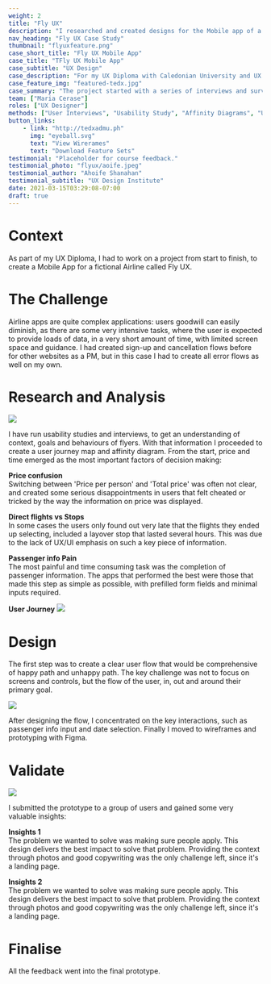 ```yaml
---
weight: 2
title: "Fly UX"
description: "I researched and created designs for the Mobile app of a fictional Airline: Fly UX"
nav_heading: "Fly UX Case Study"
thumbnail: "flyuxfeature.png"
case_short_title: "Fly UX Mobile App"
case_title: "TFly UX Mobile App"
case_subtitle: "UX Design"
case_description: "For my UX Diploma with Caledonian University and UX Design Institute I decided to research, design and prototype a mobile application for a fictional Airline: Fly UX."
case_feature_img: "featured-tedx.jpg"
case_summary: "The project started with a series of interviews and surveys with users that travel quite often. I then proceeded to collate the research, analyse the data points and prepare user flows, interactions and finally wireframe and prototype the app."
team: ["Maria Cerase"]
roles: ["UX Designer"]
methods: ["User Interviews", "Usability Study", "Affinity Diagrams", "User Flow", "Wireframing", "Prototyping"]
button_links:
    - link: "http://tedxadmu.ph"
      img: "eyeball.svg"
      text: "View Wirerames"
      text: "Download Feature Sets"
testimonial: "Placeholder for course feedback."
testimonial_photo: "flyux/aoife.jpeg"
testimonial_author: "Ahoife Shanahan"
testimonial_subtitle: "UX Design Institute"
date: 2021-03-15T03:29:08-07:00
draft: true
---
```


# Context


As part of my UX Diploma, I had to work on a project from start to finish, to create a Mobile App for a fictional Airline called Fly UX. 

# The Challenge


Airline apps are quite complex applications: users goodwill can easily diminish, as there are some very intensive tasks, where the user is expected to provide loads of data, in a very short amount of time, with limited screen space and guidance. I had created sign-up and cancellation flows before for other websites as a PM, but in this case I had to create all error flows as well on my own.

# Research and Analysis

![](//localhost:1313/flyux/research.jpg)

I have run usability studies and interviews, to get an understanding of context, goals and behaviours of flyers. With that information I proceeded to create a user journey map and affinity diagram. From the start, price and time emerged as the most important factors of decision making:

**Price confusion**
<br>Switching between 'Price per person' and 'Total price' was often not clear, and created some serious disappointments in users that felt cheated or tricked by the way the information on price was displayed.

**Direct flights vs Stops**
<br>In some cases the users only found out very late that the flights they ended up selecting, included a layover stop that lasted several hours. This was due to the lack of UX/UI emphasis on such a key piece of information.

**Passenger info Pain**
<br>The most painful and time consuming task was the completion of passenger information. The apps that performed the best were those that made this step as simple as possible, with prefilled form fields and minimal inputs required.

**User Journey**
![](//localhost:1313/flyux/journey.jpg)

            
# Design

The first step was to create a clear user flow that would be comprehensive of happy path and unhappy path. The key challenge was not to focus on screens and controls, but the flow of the user, in, out and around their primary goal. 

![](//localhost:1313/flyux/flyuxflow.png)

After designing the flow, I concentrated on the key interactions, such as passenger info input and date selection. Finally I moved to wireframes and prototyping with Figma. 

# Validate

![](//localhost:1313/flyux/cta.png)

I submitted the prototype to a group of users and gained some very valuable insights:

**Insights 1**
<br>The problem we wanted to solve was making sure people apply. This design delivers the best impact to solve that problem. Providing the context through photos and good copywriting was the only challenge left, since it's a landing page.

**Insights 2**
<br>The problem we wanted to solve was making sure people apply. This design delivers the best impact to solve that problem. Providing the context through photos and good copywriting was the only challenge left, since it's a landing page.

# Finalise

All the feedback went into the final prototype.
